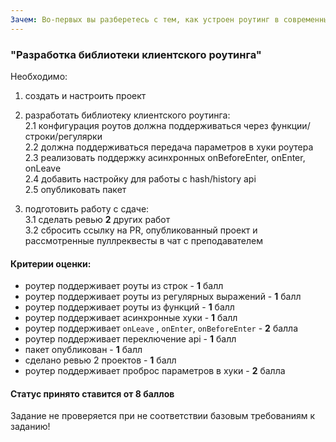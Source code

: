 ```yaml
---
Зачем: Во-первых вы разберетесь с тем, как устроен роутинг в современных приложениях (чтобы понимать, как работают готовые библиотеки, которыми вы будете пользоваться). Кроме этого вы потренируетесь оформлять свой код не в виде отдельного файла, а в виде полноценного npm-пакета, с которым смогут работать другие разработчики.
---
```


### "Разработка библиотеки клиентского роутинга"

Необходимо:

1. создать и настроить проект

2. разработать библиотеку клиентского роутинга:  
   2.1 конфигурация роутов должна поддерживаться через функции/строки/регулярки  
   2.2 должна поддерживаться передача параметров в хуки роутера  
   2.3 реализовать поддержку асинхронных onBeforeEnter, onEnter, onLeave  
   2.4 добавить настройку для работы с hash/history api  
   2.5 опубликовать пакет

3. подготовить работу с сдаче:  
   3.1 сделать ревью **2** других работ  
   3.2 сбросить ссылку на PR, опубликованный проект и рассмотренные пуллреквесты в чат с преподавателем

#### Критерии оценки:

- роутер поддерживает роуты из строк - **1** балл
- роутер поддерживает роуты из регулярных выражений - **1** балл
- роутер поддерживает роуты из функций - **1** балл
- роутер поддерживает асинхронные хуки - **1** балл
- роутер поддерживает `onLeave` , `onEnter`, `onBeforeEnter` - **2** балла
- роутер поддерживает переключение api - **1** балл
- пакет опубликован - **1** балл
- сделано ревью 2 проектов - **1** балл
- роутер поддерживает проброс параметров в хуки - **2** балла

#### Статус принято ставится от 8 баллов

Задание не проверяется при не соответствии базовым требованиям к заданию!

